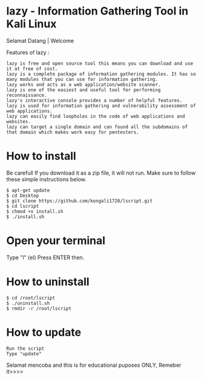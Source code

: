 # lazy - Information Gathering Tool in Kali Linux

Selamat Datang | Welcome

Features of lazy :

    lazy is free and open source tool this means you can download and use it at free of cost.
    lazy is a complete package of information gathering modules. It has so many modules that you can use for information gathering.
    lazy works and acts as a web application/website scanner.
    lazy is one of the easiest and useful tool for performing reconnaissance.
    lazy's interactive console provides a number of helpful features.
    lazy is used for information gathering and vulnerability assessment of web applications.
    lazy can easily find loopholes in the code of web applications and websites.
    lazy can target a single domain and can found all the subdomains of that domain which makes work easy for pentesters.
    
# How to install
  Be carefull If you download it as a zip file, it will not run. 
  Make sure to follow these simple instructions below.

    $ apt-get update
    $ cd Desktop
    $ git clone https://github.com/kongali1720/lscript.git 
    $ cd lscript
    $ chmod +x install.sh
    $ ./install.sh

# Open your terminal
  Type "l" (el) 
  Press ENTER then.

# How to uninstall

    $ cd /root/lscript
    $ ./uninstall.sh
    $ rmdir -r /root/lscript

# How to update

    Run the script
    Type "update"

Selamat mencoba and this is for educational puposes ONLY, Remeber it>>>>
